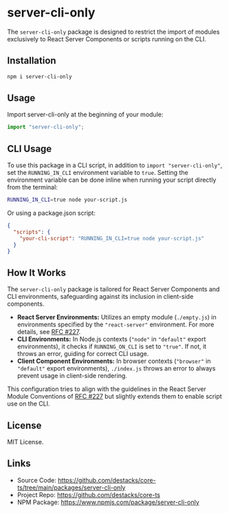 # server-cli-only

The `server-cli-only` package is designed to restrict the import of modules exclusively to React Server Components or scripts running on the CLI.

## Installation

```bash
npm i server-cli-only
```

## Usage

Import server-cli-only at the beginning of your module:

```typescript
import "server-cli-only";
```

## CLI Usage

To use this package in a CLI script, in addition to `import "server-cli-only"`, set the `RUNNING_IN_CLI` environment variable to `true`. Setting the environment variable can be done inline when running your script directly from the terminal:

```bash
RUNNING_IN_CLI=true node your-script.js
```

Or using a package.json script:

```json
{
  "scripts": {
    "your-cli-script": "RUNNING_IN_CLI=true node your-script.js"
  }
}
```

## How It Works

The `server-cli-only` package is tailored for React Server Components and CLI environments, safeguarding against its inclusion in client-side components.

- **React Server Environments:** Utilizes an empty module (`./empty.js`) in environments specified by the `"react-server"` environment. For more details, see [RFC #227](https://github.com/reactjs/rfcs/blob/main/text/0227-server-module-conventions.md).
- **CLI Environments:** In Node.js contexts (`"node"` in `"default"` export environments), it checks if `RUNNING_ON_CLI` is set to `"true"`. If not, it throws an error, guiding for correct CLI usage.
- **Client Component Environments:** In browser contexts (`"browser"` in `"default"` export environments), `./index.js` throws an error to always prevent usage in client-side rendering.

This configuration tries to align with the guidelines in the React Server Module Conventions of [RFC #227](https://github.com/reactjs/rfcs/blob/main/text/0227-server-module-conventions.md) but slightly extends them to enable script use on the CLI.

## License

MIT License.

## Links

- Source Code: https://github.com/destacks/core-ts/tree/main/packages/server-cli-only
- Project Repo: https://github.com/destacks/core-ts
- NPM Package: https://www.npmjs.com/package/server-cli-only
